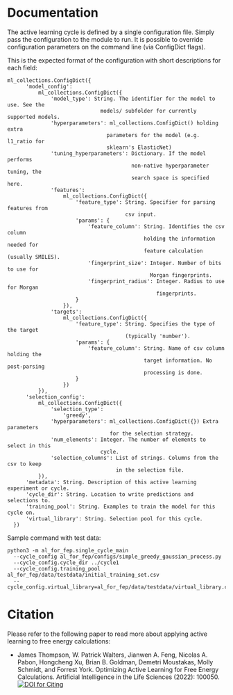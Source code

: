 # Documentation

The active learning cycle is defined by a single configuration file. Simply pass
the configuration to the module to run. It is possible to override configuration
parameters on the command line (via ConfigDict flags).

This is the expected format of the configuration with short descriptions for each
field:

```
ml_collections.ConfigDict({
      'model_config':
          ml_collections.ConfigDict({
              'model_type': String. The identifier for the model to use. See the
                              models/ subfolder for currently supported models.
              'hyperparameters': ml_collections.ConfigDict() holding extra 
                                parameters for the model (e.g. l1_ratio for 
                                sklearn's ElasticNet)
              'tuning_hyperparameters': Dictionary. If the model performs 
                                        non-native hyperparameter tuning, the 
                                        search space is specified here.
              'features':
                  ml_collections.ConfigDict({
                      'feature_type': String. Specifier for parsing features from 
                                      csv input.
                      'params': {
                          'feature_column': String. Identifies the csv column 
                                            holding the information needed for 
                                            feature calculation (usually SMILES).
                          'fingerprint_size': Integer. Number of bits to use for 
                                              Morgan fingerprints.
                          'fingerprint_radius': Integer. Radius to use for Morgan 
                                                fingerprints.
                      }
                  }),
              'targets':
                  ml_collections.ConfigDict({
                      'feature_type': String. Specifies the type of the target 
                                      (typically 'number').
                      'params': {
                          'feature_column': String. Name of csv column holding the 
                                            target information. No post-parsing 
                                            processing is done.
                      }
                  })
          }),
      'selection_config':
          ml_collections.ConfigDict({
              'selection_type':
                  'greedy',
              'hyperparameters': ml_collections.ConfigDict({}) Extra parameters
                                 for the selection strategy.
              'num_elements': Integer. The number of elements to select in this 
                              cycle.
              'selection_columns': List of strings. Columns from the csv to keep 
                                   in the selection file.
          }),
      'metadata': String. Description of this active learning experiment or cycle.
      'cycle_dir': String. Location to write predictions and selections to.
      'training_pool': String. Examples to train the model for this cycle on.
      'virtual_library': String. Selection pool for this cycle.
  })
```

Sample command with test data:

```
python3 -m al_for_fep.single_cycle_main 
  --cycle_config al_for_fep/configs/simple_greedy_gaussian_process.py
  --cycle_config.cycle_dir ../cycle1
  --cycle_config.training_pool al_for_fep/data/testdata/initial_training_set.csv
  --cycle_config.virtual_library=al_for_fep/data/testdata/virtual_library.csv
```

# Citation

Please refer to the following paper to read more about applying active learning
to free energy calculations:

* James Thompson, W. Patrick Walters, Jianwen A. Feng, Nicolas A. Pabon, Hongcheng Xu, Brian B. Goldman, Demetri Moustakas, Molly Schmidt, and Forrest York. Optimizing Active Learning for Free Energy Calculations. Artificial Intelligence in the Life Sciences (2022): 100050. [![DOI for Citing](https://img.shields.io/badge/DOI-10.1016%2Fj.ailsci.2022.10050-green.svg)](https://doi.org/10.1016/j.ailsci.2022.100050)
